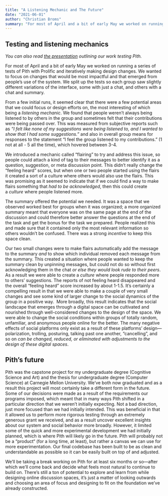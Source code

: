 ```yaml
---
title: "A Listening Mechanic and The Future"
date: "2021-06-01"
author: "Christian Broms"
summary: "For most of April and a bit of early May we worked on running a series of tests of Pith with Prolific and iteratively making design changes. We wanted to focus on changes that would be most impactful and that emerged from people’s use of the system."
---
```


## Testing and listening mechanics

_You can also read [the presentation](/files/pith_capstone.pdf) outlining our work testing Pith._

For most of April and a bit of early May we worked on running a series of tests of Pith with Prolific and iteratively making design changes. We wanted to focus on changes that would be most impactful and that emerged from people’s use of the system. We split up the tests so each group saw slightly different variations of the interface, some with just a chat, and others with a chat and summary.

From a few initial runs, it seemed clear that there were a few potential areas that we could focus or design efforts on, the most interesting of which being a *listening mechanic*. We found that people weren’t always being listened to by others in the group and sometimes felt that their contributions were being passed over. This was measured from subjective reports such as _“I felt like none of my suggestions were being listened to, and I wanted to show that I had some suggestions.”_ and also in overall group means for responses to the statement “I feel the group listened to my contributions.” (1 not at all - 5 all the time), which hovered between 3-4.

We introduced a mechanic called “flairing” to try and address this issue, so people could attach a kind of tag to their messages to better identify it as a question, suggestion, or meta discussion point. This didn’t really change the “feeling heard” scores, but when one or two people started using the flairs it created a sort of a culture where others would also use the flairs. This was promising as it seemed to indicate that if we could find a way to make flairs something that *had to be acknowledged*, then this could create a *culture* where people listened more.

The summary offered the potential we needed. It was a space that we observed worked best for groups when it was organized; a more organized summary meant that everyone was on the same page at the end of the discussion and could therefore better answer the questions at the end of the task and get the bonus for the task we prepared. People realized this and made sure that it contained only the most relevant information so others wouldn’t be confused. There was a strong *incentive* to keep this space clean.

Our two small changes were to make flairs automatically add the message to the summary *and* to show which individual removed each message from the summary. This created a situation where people wanted to keep the summary clean by unpinning messages, but could not do so without first acknowledging them in the chat _or else they would look rude to their peers_. As a result we were able to create a *culture* where people responded more to others’ suggestions. The reports of not feeling heard disappeared and the overall “feeling heard” score increased by about 1-1.5. It’s certainly a compelling result in that we were able to make a couple of very small changes and see some kind of larger change to the social dynamics of the group in a positive way. 
More broadly, this result indicates that the social landscape that emerges through a digital space can be cultivated and nourished through well-considered changes to the design of the space. We were able to change the social conditions within groups of totally random, unfamiliar, and anonymous people online for the better. The many negative effects of social platforms only exist as a result of these platforms’ design—polarization, trolling, posturing, talking past one another, “cancelling”, and so on _can be changed, reduced, or eliminated with adjustments to the design of these digital spaces_.

## Pith’s future

Pith was the capstone project for my undergraduate degree (Cognitive Science and Art) and the thesis for undergraduate degree (Computer Science) at Carnegie Mellon University. We’ve both now graduated and as a result this project will most certainly take a different form in the future. Some of our decisions were made as a result of the requirements our programs imposed, which meant that in many ways Pith shifted in a particular direction that we weren’t initially expecting. Not a bad direction, just more focused than we had initially intended. This was beneficial in that it allowed us to perform more rigorous testing through an extremely generous grant we received, and as a result uncover excellent insights about our system and social behavior more broadly. However, it limited some of the quick and more experimental development we had initially planned, which is where Pith will likely go in the future. Pith will probably not be a “product“ (for a long time, at least), but rather a canvas we can use for more experimentation. Our final codebase has been built to be as clean and understandable as possible so it can be easily built on top of and adjusted.

We’ll be taking a break working on Pith for at least six months or so—after which we’ll come back and decide what feels most natural to continue to build on. There’s still a ton of potential to explore and learn from while designing online discussion spaces, it’s just a matter of looking outwards and choosing an area of focus and designing to fit on the foundation we’ve already constructed.
